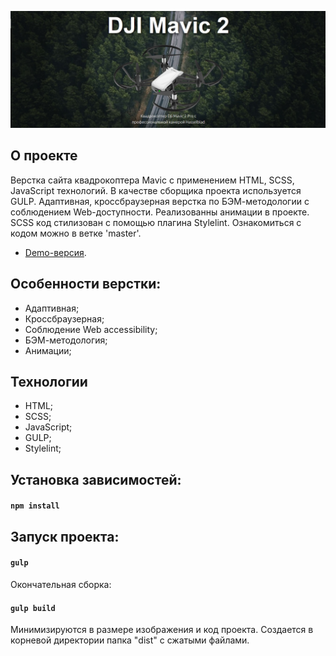 <p align="center"><img src="https://github.com/AndreyKhailov/Dron_Mavic_Pro/blob/master/app/images/logo.jpg" max-width="1200"></p>

## О проекте

Верстка сайта квадрокоптера Mavic с применением HTML, SCSS, JavaScript технологий. В качестве сборщика проекта используется GULP. Адаптивная, кроссбраузерная верстка по БЭМ-методологии с соблюдением Web-доступности. Реализованны анимации в проекте. SCSS код стилизован с помощью плагина Stylelint. Ознакомиться с кодом можно в ветке 'master'.

- [Demo-версия](https://andreykhailov.github.io/Dron_Mavic_Pro/).

## Особенности верстки:

- Адаптивная;
- Кроссбраузерная;
- Соблюдение Web accessibility;
- БЭМ-методология;
- Анимации;

## Технологии

- HTML;
- SCSS;
- JavaScript;
- GULP;
- Stylelint;

## Установка зависимостей:

#### `npm install`

## Запуск проекта:

#### `gulp`

Окончательная сборка:

#### `gulp build`

Минимизируются в размере изображения и код проекта. Создается в корневой директории папка "dist" с сжатыми файлами.
